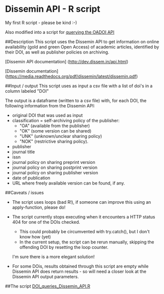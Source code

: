 # Dissemin API - R script

My first R script - please be kind :-) 

Also modified into a script for [querying the OADOI API](https://github.com/bmkramer/scihub_netherlands/blob/OADOI_API_R/README.md)

##Description
This script uses the Dissemin API to get information on online availability (gold and green Open Access) of academic articles, identified by their DOI, as well as publisher policies on archiving. 

[Dissemin API documentation] (http://dev.dissem.in/api.html)
 
[Dissemin documentation] (https://media.readthedocs.org/pdf/dissemin/latest/dissemin.pdf)

##Input / output
This script uses as input a csv file with a list of doi's in a column labeled "DOI"

The output is a dataframe (written to a csv file) with, for each DOI, the following information from the Dissemin API:
  - original DOI that was used as input
  - classification = self-archiving policy of the publisher: 
    - "OA" (available from the publisher) 
    - "OK" (some version can be shared)
    - "UNK" (unknown/unclear sharing policy)
    - "NOK" (restrictive sharing policy).
  - publisher
  - journal title
  - issn
  - journal policy on sharing preprint version
  - journal policy on sharing postprint version
  - journal policy on sharing publisher version
  - date of publication
  - URL where freely available version can be found, if any. 

##Caveats / issues
  - The script uses loops (bad R!), if someone can improve this using an apply-function, please do! 
  - The script currently stops executing when it encounters a HTTP status 404 for one of the DOIs checked. 
    - This could probably be circumvented with try.catch(), but I don't know how (yet)
    - In the current setup, the script can be rerun manually, skipping the offending DOI by resetting the loop counter. 
    
    I'm sure there is a more elegant solution! 
    
  - For some DOis, results obtained through this script are empty while Dissemin API does return results - so will need a closer look at the Dissemin API output parameters. 

##The script
[DOI_queries_Dissemin_API.R](https://github.com/bmkramer/scihub_netherlands/blob/Dissemin_API_R/DOI_queries_Dissemin_API.R)
